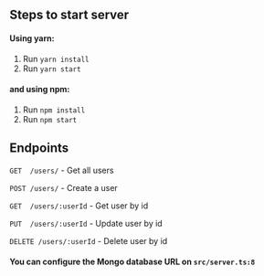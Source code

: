 ## Steps to start server

#### Using yarn:
1. Run `yarn install`
2. Run `yarn start`

#### and using npm:
1. Run `npm install`
2. Run `npm start`

## Endpoints

`GET  /users/` - Get all users

`POST /users/` - Create a user

`GET  /users/:userId` - Get user by id

`PUT  /users/:userId` - Update user by id

`DELETE /users/:userId` - Delete user by id

#### You can configure the Mongo database URL on `src/server.ts:8`